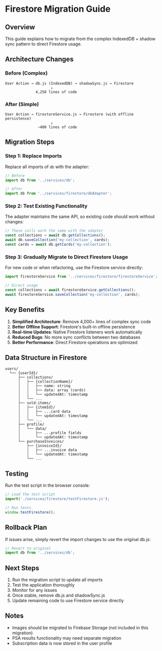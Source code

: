 # Firestore Migration Guide

## Overview

This guide explains how to migrate from the complex IndexedDB + shadow sync pattern to direct Firestore usage.

## Architecture Changes

### Before (Complex)
```
User Action → db.js (IndexedDB) → shadowSync.js → Firestore
                     ↓
              4,258 lines of code
```

### After (Simple)
```
User Action → firestoreService.js → Firestore (with offline persistence)
                     ↓
               ~400 lines of code
```

## Migration Steps

### Step 1: Replace Imports

Replace all imports of `db` with the adapter:

```javascript
// Before
import db from '../services/db';

// After
import db from '../services/firestore/dbAdapter';
```

### Step 2: Test Existing Functionality

The adapter maintains the same API, so existing code should work without changes:

```javascript
// These calls work the same with the adapter
const collections = await db.getCollections();
await db.saveCollection('my-collection', cards);
const cards = await db.getCards('my-collection');
```

### Step 3: Gradually Migrate to Direct Firestore Usage

For new code or when refactoring, use the Firestore service directly:

```javascript
import firestoreService from '../services/firestore/firestoreService';

// Direct usage
const collections = await firestoreService.getCollections();
await firestoreService.saveCollection('my-collection', cards);
```

## Key Benefits

1. **Simplified Architecture**: Remove 4,000+ lines of complex sync code
2. **Better Offline Support**: Firestore's built-in offline persistence
3. **Real-time Updates**: Native Firestore listeners work automatically
4. **Reduced Bugs**: No more sync conflicts between two databases
5. **Better Performance**: Direct Firestore operations are optimized

## Data Structure in Firestore

```
users/
  └── {userId}/
      ├── collections/
      │   ├── {collectionName}/
      │   │   ├── name: string
      │   │   ├── data: array (cards)
      │   │   └── updatedAt: timestamp
      │   └── ...
      ├── sold-items/
      │   ├── {itemId}/
      │   │   ├── ...card data
      │   │   └── updatedAt: timestamp
      │   └── ...
      ├── profile/
      │   └── data/
      │       ├── ...profile fields
      │       └── updatedAt: timestamp
      └── purchaseInvoices/
          ├── {invoiceId}/
          │   ├── ...invoice data
          │   └── updatedAt: timestamp
          └── ...
```

## Testing

Run the test script in the browser console:

```javascript
// Load the test script
import('./services/firestore/testFirestore.js');

// Run tests
window.testFirestore();
```

## Rollback Plan

If issues arise, simply revert the import changes to use the original db.js:

```javascript
// Revert to original
import db from '../services/db';
```

## Next Steps

1. Run the migration script to update all imports
2. Test the application thoroughly
3. Monitor for any issues
4. Once stable, remove db.js and shadowSync.js
5. Update remaining code to use Firestore service directly

## Notes

- Images should be migrated to Firebase Storage (not included in this migration)
- PSA results functionality may need separate migration
- Subscription data is now stored in the user profile
